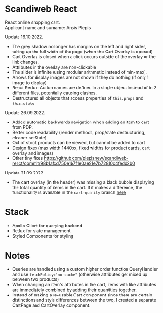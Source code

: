 ﻿# Scandiweb React

React online shopping cart.  
Applicant name and surname: Ansis Plepis

Update 16.10.2022.
- The grey shadow no longer has margins on the left and right sides, taking up the full width of the page (when the Cart Overlay is opened)
- Cart Overlay is closed when a click occurs outside of the overlay or the link changes.
- Attributes in the overlay are non-clickable
- The slider is infinite (using modular arithmetic instead of min-max).
- Arrows for display images are not shown if they do nothing (if only 1 image to display)
- React Redux: Action names are defined in a single object instead of in 2 different files, potentially causing clashes.
- Destructured all objects that access properties of `this.props` and `this.state`

Update 26.09.2022.
- Added automatic backwards navigation when adding an item to cart from PDP.
- Better code readability (render methods, prop/state destructuring, cleaner setState)
- Out of stock products can be viewed, but cannot be added to cart
- Design fixes (max width 1440px, fixed widths for product cards, cart overlay and images)
- Other tiny fixes https://github.com/plepisnew/scandiweb-react/commit/98b1afcd750e1b7f1e0ae91e7b72810c4fedd2b0

Update 21.09.2022.
- The cart overlay (in the header) was missing a black bubble displaying the total quantity of items in the cart. If it makes a difference, the functionality is available in the `cart-quanity` branch [here](https://github.com/plepisnew/scandiweb-react/tree/cart-quantity)
# Stack

- Apollo Client for querying backend
- Redux for state management
- Styled Components for styling

# Notes

- Queries are handled using a custom higher order function QueryHandler and use `fetchPolicy="no-cache"` (otherwise attributes get mixed up between two products)
- When changing an item's attributes in the cart, items with like attributes are immediately combined by adding their quantities together.
- Instead of making a re-usable Cart component since there are certain distinctions and style differences between the two, I created a separate CartPage and CartOverlay component.
